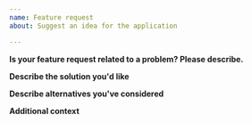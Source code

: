 ```yaml
---
name: Feature request
about: Suggest an idea for the application

---
```


<!-- Checklist for requesting a feature:
- Check the issue tracker. The feature you are requesting may have already been requested.
- Check if the feature does not exists on the latest developers version.
-->

**Is your feature request related to a problem? Please describe.**
<!-- A clear and concise description of what the problem is. Example: We can improve UX at this point [...] -->

**Describe the solution you'd like**
<!-- A clear and concise description of what you want to happen. -->

**Describe alternatives you've considered**
<!-- A clear and concise description of any alternative solutions or features you've considered.
If not applicable delete this heading. -->

**Additional context**
<!-- Add any other context or screenshots about the feature request here.
If not applicable delete this heading. -->
